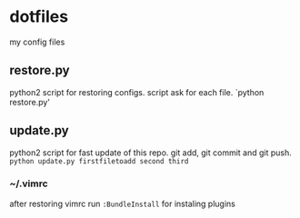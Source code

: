 dotfiles
========
my config files

## restore.py
python2 script for restoring configs. script ask for each file.
`python restore.py'

## update.py
python2 script for fast update of this repo.
git add, git commit and git push.
`python update.py firstfiletoadd second third`

### ~/.vimrc
after restoring vimrc run `:BundleInstall` for instaling plugins
